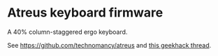 Atreus keyboard firmware
======================

A 40% column-staggered ergo keyboard.

See https://github.com/technomancy/atreus and
[this geekhack thread](http://geekhack.org/index.php?topic=54759.0).
